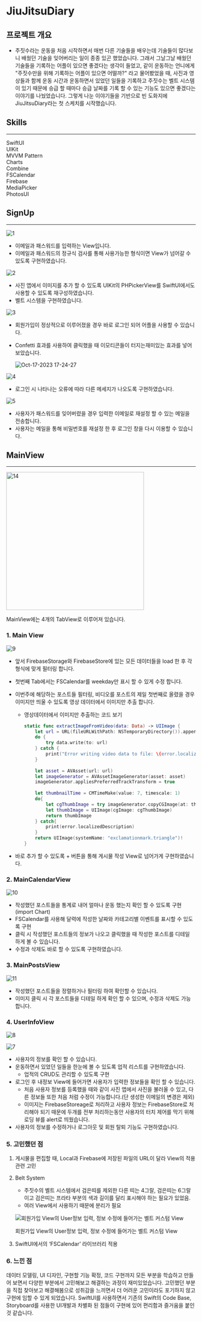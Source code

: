 # JiuJitsuDiary

## 프로젝트 개요
- 주짓수라는 운동을 처음 시작하면서 매번 다른 기술들을 배우는데 기술들이 많다보니 배웠던 기술을 잊어버리는 일이 종종 있곤 했었습니다. 그래서 그날그날 배웠던 기술들을 기록하는 어플이 있으면 좋겠다는 생각이 들었고, 같이 운동하는 언니에게 "주짓수만을 위해 기록하는 어플이 있으면 어떨까?" 라고 물어봤었을 때, 사진과 영상들과 함께 운동 시간과 운동하면서 있었던 일들을 기록하고 주짓수는 벨트 시스템이 있기 때문에 승급 할 때마다 승급 날짜를 기록 할 수 있는 기능도 있으면 좋겠다는 이야기를 나눴었습니다. 그렇게 나눈 이야기들을 기반으로 빈 도화지에 JiuJitsuDiary라는 첫 스케치를 시작했습니다.

## Skills
---
SwiftUI  
UIKit  
MVVM Pattern  
Charts  
Combine  
FSCalendar  
Firebase  
MediaPicker  
PhotosUI  

## SignUp

---

![1](https://github.com/Yeji-Jang1210/JiuJitsuPlanner/assets/62092491/df5f1f91-a9d3-4b0a-a8d9-6f96d101d90a)

- 이메일과 패스워드를 입력하는 View입니다.
- 이메일과 패스워드의 정규식 검사를 통해 사용가능한 형식이면 View가 넘어갈 수 있도록 구현하였습니다.

![2](https://github.com/Yeji-Jang1210/JiuJitsuPlanner/assets/62092491/3422a2bd-90dc-43f4-a0de-54711a8215d5)

- 사진 앱에서 이미지를 추가 할 수 있도록 UIKit의 PHPickerView를 SwiftUI에서도 사용할 수 있도록 재구성하였습니다.
- 벨트 시스템을 구현하였습니다.


![3](https://github.com/Yeji-Jang1210/JiuJitsuPlanner/assets/62092491/7189202c-f05d-4fce-b700-a22bc52fb5d7)

- 회원가입이 정상적으로 이루어졌을 경우 바로 로그인 되어 어플을 사용할 수 있습니다.
- Confetti 효과를 사용하여 클릭했을 때 이모티콘들이 터지는재미있는 효과를 넣어보았습니다.
    
    ![Oct-17-2023 17-24-27](https://github.com/Yeji-Jang1210/JiuJitsuPlanner/assets/62092491/7e041a2e-e0f3-428a-8c43-ded25e706bd4)


    
![4](https://github.com/Yeji-Jang1210/JiuJitsuPlanner/assets/62092491/a6ffcfd5-1e9e-4fe5-8de5-d4ed6966afd1)

- 로그인 시 나타나는 오류에 따라 다른 메세지가 나오도록 구현하였습니다.


![5](https://github.com/Yeji-Jang1210/JiuJitsuPlanner/assets/62092491/1e20ed0d-706a-4a80-9c42-fd9a0288ec16)

- 사용자가 패스워드를 잊어버렸을 경우 입력한 이메일로 재설정 할 수 있는 메일을 전송합니다.
- 사용자는 메일을 통해 비밀번호를 재설정 한 후 로그인 창을 다시 이용할 수 있습니다.

## MainView

---

<img width="366" alt="14" src="https://github.com/Yeji-Jang1210/JiuJitsuDiary/assets/62092491/437b7a37-b804-4baa-a78f-2c3930e36da9">

MainView에는 4개의 TabView로 이루어져 있습니다.  

### 1. Main View

![9](https://github.com/Yeji-Jang1210/JiuJitsuPlanner/assets/62092491/7b47eac7-4381-46f9-9250-2751ae5191b4)

- 앞서 FirebaseStorage와 FirebaseStore에 있는 모든 데이터들을 load 한 후 각 형식에 맞게 필터링 합니다.
- 첫번째 Tab에서는 FSCalendar를 weekday만 표시 할 수 있게 수정 합니다.
- 이번주에 해당하는 포스트들 필터링, 비디오를 포스트의 제일 첫번째로 올렸을 경우 이미지만 띄울 수 있도록 영상 데이터에서 이미지만 추출 합니다.
    - 영상데이터에서 이미지만 추출하는 코드 보기
        
        ```swift
        static func extractImageFromVideo(data: Data) -> UIImage {
            let url = URL(fileURLWithPath: NSTemporaryDirectory()).appendingPathComponent("tempVideo.mp4")
            do {
                try data.write(to: url)
            } catch {
                print("Error writing video data to file: \(error.localizedDescription)")
            }
            
            let asset = AVAsset(url: url)
            let imageGenerator = AVAssetImageGenerator(asset: asset)
            imageGenerator.appliesPreferredTrackTransform = true
            
            let thumbnailTime = CMTimeMake(value: 7, timescale: 1)
            do{
                let cgThumbImage = try imageGenerator.copyCGImage(at: thumbnailTime, actualTime: nil)
                let thumbImage = UIImage(cgImage: cgThumbImage)
                return thumbImage
            } catch{
                print(error.localizedDescription)
            }
            return UIImage(systemName: "exclamationmark.triangle")!
        }
        ```
        
- 바로 추가 할 수 있도록 + 버튼을 통해 게시물 작성 View로 넘어가게 구현하였습니다.

### 2. MainCalendarView

![10](https://github.com/Yeji-Jang1210/JiuJitsuPlanner/assets/62092491/2fa2208f-dc6a-41d2-aabb-3d549b616390)

- 작성했던 포스트들을 통계로 내어 얼마나 운동 했는지 확인 할 수 있도록 구현(import Chart)
- FSCalendar를 사용해 달력에 작성한 날짜와 카테고리별 이벤트를 표시할 수 있도록 구현
- 클릭 시 작성했던 포스트들의 정보가 나오고 클릭했을 때 작성한 포스트를 디테일 하게 볼 수 있습니다.
- 수정과 삭제도 바로 할 수 있도록 구현하였습니다.

### 3. MainPostsView
![11](https://github.com/Yeji-Jang1210/JiuJitsuPlanner/assets/62092491/d94bf04b-2126-462e-af1b-39558128f593)

- 작성했던 포스트들을 정렬하거나 필터링 하여 확인할 수 있습니다.
- 이미지 클릭 시 각 포스트들을 디테일 하게 확인 할 수 있으며, 수정과 삭제도 가능합니다.


### 4. UserInfoView

![8](https://github.com/Yeji-Jang1210/JiuJitsuPlanner/assets/62092491/806f89f3-3452-4582-99b9-4417957f4651)

![7](https://github.com/Yeji-Jang1210/JiuJitsuPlanner/assets/62092491/d213d78d-d0e4-478b-9639-cbd9c64c615f)

- 사용자의 정보를 확인 할 수 있습니다.
- 운동하면서 있었던 일들을 한눈에 볼 수 있도록 업적 리스트를 구현하였습니다.
    - 업적의 CRUD도 관리할 수 있도록 구현
- 로그인 후 내정보 View에 들어가면 사용자가 입력한 정보들을 확인 할 수 있습니다.
    - 처음 사용자 정보를 등록했을 때와 같이 사진 앱에서 사진을 불러올 수 있고, 다른 정보들 또한 처음 처럼 수정이 가능합니다.(단 생성한 이메일의 변경은 제외)
    - 이미지는 FirebaseStoreage로 처리하고 사용자 정보는 FirebaseStore로 처리해야 되기 때문에 두개를 전부 처리하는동안 사용자의 터치 제어를 막기 위해 로딩 뷰를 alert로 띄웠습니다.
- 사용자의 정보를 수정하거나 로그아웃 및 회원 탈퇴 기능도 구현하였습니다.

### 5. 고민했던 점
1. 게시물을 편집할 때, Local과 Firebase에 저장된 파일의 URL이 달라 View의 적용관련 고민
2. Belt System
    - 주짓수의 벨트 시스템에서 검은띠를 제외한 다른 띠는 4그랄, 검은띠는 6그랄이고 검은띠는 프라타 부분의 색과 길이를 달리 표시해야 하는 필요가 있었음.
    - 여러 View에서 사용하기 때문에 분리가 필요
    
    ![회원가입 View의 User정보 입력, 정보 수정에 들어가는 벨트 커스텀 View](https://github.com/Yeji-Jang1210/JiuJitsuDiary/assets/62092491/a3905478-69f5-455a-a2a2-1ee1a1389607)
    
    회원가입 View의 User정보 입력, 정보 수정에 들어가는 벨트 커스텀 View
    
3. SwiftUI에서의 ‘FSCalendar’ 라이브러리 적용


### 6. 느낀 점
데이터 모델링, UI 디자인, 구현할 기능 확정, 코드 구현까지 모든 부분을 학습하고 만들어 보면서 다양한 부분에서 고민해보고 해결하는 과정이 재미있었습니다. 고민했던 부분을 직접 찾아보고 해결해봄으로 성취감을 느끼면서 더 어려운 고민이라도 포기하지 않고 구현에 임할 수 있게 되었습니다.
SwiftUI를 사용하면서 기존의 Swift의 Code Base, Storyboard를 사용한 UI개발과 차별화 된 점들이 구현에 있어 편리함과 즐거움을 붙인 것 같습니다.    
